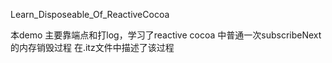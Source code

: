 Learn_Disposeable_Of_ReactiveCocoa

本demo 主要靠端点和打log，学习了reactive cocoa 中普通一次subscribeNext的内存销毁过程
在.itz文件中描述了该过程
